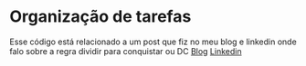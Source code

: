 # Organização de tarefas
Esse código está relacionado a um post que fiz no meu blog e linkedin onde falo sobre a regra dividir para conquistar ou DC
[Blog]("http://costconsultoria.com.br/roboticaedesafios/dividir-para-conquistar/")
[Linkedin]("https://www.linkedin.com/pulse/dividir-para-conquistar-marcos-henrique/?trackingId=WE7BdZ8QRQ2VK238bSfjpA%3D%3D")
